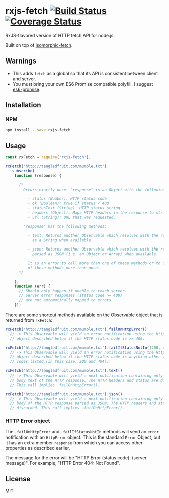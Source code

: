 # rxjs-fetch [![Build Status](https://travis-ci.org/tangledfruit/rxjs-fetch.svg?branch=master)](https://travis-ci.org/tangledfruit/rxjs-fetch) [![Coverage Status](https://coveralls.io/repos/tangledfruit/rxjs-fetch/badge.svg?branch=master&service=github)](https://coveralls.io/github/tangledfruit/rxjs-fetch?branch=master)

RxJS-flavored version of HTTP fetch API for node.js.

Built on top of [isomorphic-fetch](https://github.com/matthew-andrews/isomorphic-fetch).


## Warnings

- This adds `fetch` as a global so that its API is consistent between client and server.
- You must bring your own ES6 Promise compatible polyfill. I suggest [es6-promise](https://github.com/jakearchibald/es6-promise).

## Installation

### NPM

```sh
npm install --save rxjs-fetch
```

## Usage

```js
const rxFetch = require('rxjs-fetch');

rxFetch('http://tangledfruit.com/mumble.txt')
  .subscribe(
    function (response) {

      /*
        Occurs exactly once. "response" is an Object with the following properties:

          - status (Number): HTTP status code
          - ok (Boolean): true if status < 400
          - statusText (String): HTTP status string
          - headers (Object): Maps HTTP headers in the response to string values
          - url (String): URL that was requested.

        "response" has the following methods:

          - text: Returns another Observable which resolves with the response body
            as a String when available.

          - json: Returns another Observable which resolves with the response body
            parsed as JSON (i.e. an Object or Array) when available.

          It is an error to call more than one of these methods or to call any
          of these methods more than once.
      */

    },
    function (err) {
      // Should only happen if unable to reach server.
      // Server error responses (status code >= 400)
      // are not automatically mapped to errors.
    });
```

There are some shortcut methods available on the Observable object that is returned from `rxFetch`:

```js
rxFetch('http://tangledfruit.com/mumble.txt').failOnHttpError()
  // -> This Observable will yield an error notification using the HttpError
  // object described below if the HTTP status code is >= 400.
```

```js
rxFetch('http://tangledfruit.com/mumble.txt').failIfStatusNotIn([200, 404])
  // -> This Observable will yield an error notification using the HttpError
  // object described below if the HTTP status code is anything other than the
  // codes listed (in this case, 200 and 404).
```

```js
rxFetch('http://tangledfruit.com/mumble.txt').text()
  // -> This Observable will yield a next notification containing only the
  // body text of the HTTP response. The HTTP headers and status are discarded.
  // This call implies .failOnHttpError().
```

```js
rxFetch('http://tangledfruit.com/mumble.txt').json()
  // -> This Observable will yield a next notification containing only the
  // body of the HTTP response parsed as JSON. The HTTP headers and status are
  // discarded. This call implies .failOnHttpError().
```

### HTTP Error object

The `.failOnHttpError` and `.failIfStatusNotIn` methods will send an `error`
notification with an `HttpError` object. This is the standard `Error` Object,
but it has an extra member `response` from which you can access other properties
as described earlier.

The message for the error will be "HTTP Error (status code): (server message)".
For example, "HTTP Error 404: Not Found".


## License

MIT
